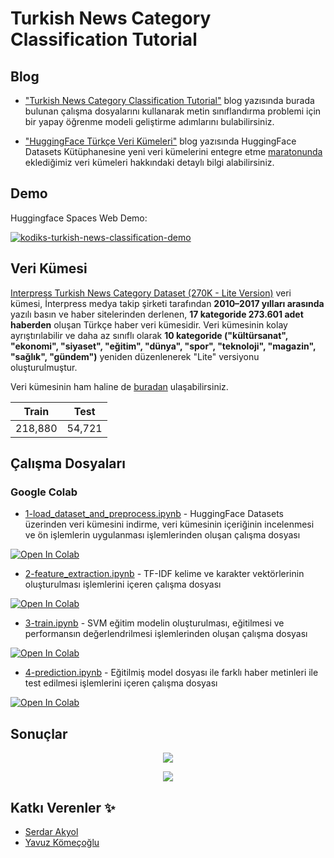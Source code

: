 # Turkish News Category Classification Tutorial

## Blog

- ["Turkish News Category Classification Tutorial"](https://medium.com/kodiks/turkish-news-category-classification-tutorial-6b9317b49915) blog yazısında burada bulunan çalışma dosyalarını kullanarak metin sınıflandırma problemi için bir yapay öğrenme modeli geliştirme adımlarını bulabilirsiniz.


- ["HuggingFace Türkçe Veri Kümeleri"](https://medium.com/kodiks/huggingface-turkce-verikumeleri-6d213dd63966) blog yazısında HuggingFace Datasets Kütüphanesine yeni veri kümelerini entegre etme [maratonunda](https://discuss.huggingface.co/t/open-to-the-community-one-week-team-effort-to-reach-v2-0-of-hf-datasets-library/2176) eklediğimiz veri kümeleri hakkındaki detaylı bilgi alabilirsiniz.

## Demo
 Huggingface Spaces Web Demo:

<a href="https://huggingface.co/spaces/Kodiks/turkish-news-classification"><img src="https://img.shields.io/badge/%F0%9F%A4%97%20Hugging%20Face-Spaces-blue" alt="kodiks-turkish-news-classification-demo"></a> 


## Veri Kümesi

[Interpress Turkish News Category Dataset (270K - Lite Version)](https://huggingface.co/datasets/interpress_news_category_tr_lite)
 veri kümesi, İnterpress medya takip şirketi tarafından **2010–2017 yılları arasında** yazılı basın ve haber sitelerinden derlenen, **17 kategoride 273.601 adet haberden** oluşan Türkçe haber veri kümesidir. Veri kümesinin kolay ayrıştırılabilir ve daha az sınıflı olarak **10 kategoride ("kültürsanat", "ekonomi", "siyaset", "eğitim", "dünya", "spor", "teknoloji", "magazin", "sağlık", "gündem")** yeniden düzenlenerek "Lite" versiyonu oluşturulmuştur. 

Veri kümesinin ham haline de [buradan](https://huggingface.co/datasets/interpress_news_category_tr) ulaşabilirsiniz.


|     Train     |     Test     | 
|:-------------:|:------------:|
|    218,880    |    54,721    |


## Çalışma Dosyaları


### Google Colab


- [1-load_dataset_and_preprocess.ipynb](https://colab.research.google.com/github/kodiks/turkish-news-classification/blob/main/notebooks/load_dataset_and_preprocess.ipynb) - HuggingFace Datasets üzerinden veri kümesini indirme, veri kümesinin içeriğinin incelenmesi ve ön işlemlerin uygulanması işlemlerinden oluşan çalışma dosyası

[![Open In Colab](https://colab.research.google.com/assets/colab-badge.svg)](https://colab.research.google.com/github/kodiks/turkish-news-classification/blob/main/notebooks/load_dataset_and_preprocess.ipynb)


- [2-feature_extraction.ipynb](https://colab.research.google.com/github/kodiks/turkish-news-classification/blob/main/notebooks/feature_extraction.ipynb) - TF-IDF kelime ve karakter vektörlerinin oluşturulması işlemlerini içeren çalışma dosyası

[![Open In Colab](https://colab.research.google.com/assets/colab-badge.svg)](https://colab.research.google.com/github/kodiks/turkish-news-classification/blob/main/notebooks/feature_extraction.ipynb)
   

- [3-train.ipynb](https://colab.research.google.com/github/kodiks/turkish-news-classification/blob/main/notebooks/train.ipynb) - SVM eğitim modelin oluşturulması, eğitilmesi ve performansın değerlendrilmesi işlemlerinden oluşan çalışma dosyası

[![Open In Colab](https://colab.research.google.com/assets/colab-badge.svg)](https://colab.research.google.com/github/kodiks/turkish-news-classification/blob/main/notebooks/train.ipynb)

- [4-prediction.ipynb](https://colab.research.google.com/github/kodiks/turkish-news-classification/blob/main/notebooks/prediction.ipynb) - Eğitilmiş model dosyası ile farklı haber metinleri ile test edilmesi işlemlerini içeren çalışma dosyası

[![Open In Colab](https://colab.research.google.com/assets/colab-badge.svg)](https://colab.research.google.com/github/kodiks/turkish-news-classification/blob/main/notebooks/prediction.ipynb)


## Sonuçlar

<p align="center">
  <img src="https://github.com/kodiks/turkish-news-classification/blob/main/results/results.png" />
</p>

<p align="center">
  <img src="https://github.com/kodiks/turkish-news-classification/blob/main/results/CF_2000_2000.png" />
</p>


## Katkı Verenler ✨

- [Serdar Akyol](https://www.linkedin.com/in/serdarakyol55/)
- [Yavuz Kömeçoğlu](https://www.linkedin.com/in/yavuzkomecoglu/)
